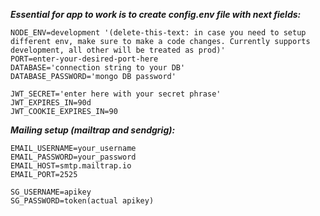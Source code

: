 
***Essential for app to work is to create config.env file with next fields:***
```
NODE_ENV=development '(delete-this-text: in case you need to setup different env, make sure to make a code changes. Currently supports development, all other will be treated as prod)'
PORT=enter-your-desired-port-here
DATABASE='connection string to your DB'
DATABASE_PASSWORD='mongo DB password'

JWT_SECRET='enter here with your secret phrase'
JWT_EXPIRES_IN=90d
JWT_COOKIE_EXPIRES_IN=90
```
***Mailing setup (mailtrap and sendgrig):***
```
EMAIL_USERNAME=your_username
EMAIL_PASSWORD=your_password
EMAIL_HOST=smtp.mailtrap.io
EMAIL_PORT=2525

SG_USERNAME=apikey
SG_PASSWORD=token(actual apikey)
```